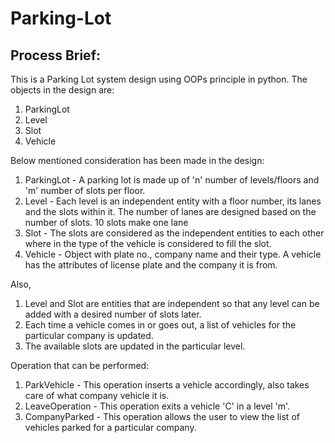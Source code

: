 # Parking-Lot

## Process Brief:

This is a Parking Lot system design using OOPs principle in python. The objects in the design are:
1. ParkingLot
2. Level
3. Slot
4. Vehicle

Below mentioned consideration has been made in the design: 
1. ParkingLot - A parking lot is made up of 'n' number of levels/floors and 'm' number of slots per floor.
2. Level - Each level is an independent entity with a floor number, its lanes and the slots within it. 
           The number of lanes are designed based on the number of slots. 10 slots make one lane
3. Slot - The slots are considered as the independent entities to each other where in the type of the vehicle is considered to fill the slot.
4. Vehicle - Object with plate no., company name and their type. A vehicle has the attributes of license plate and the company it is from.

Also,
1. Level and Slot are entities that are independent so that any level can be added with a desired number of slots later.
2. Each time a vehicle comes in or goes out, a list of vehicles for the particular company is updated.
3. The available slots are updated in the particular level.


Operation that can be performed:
1. ParkVehicle - This operation inserts a vehicle accordingly, also takes care of what company vehicle it is.
2. LeaveOperation - This operation exits a vehicle 'C' in a level 'm'.
3. CompanyParked - This operation allows the user to view the list of vehicles parked for a particular company.
